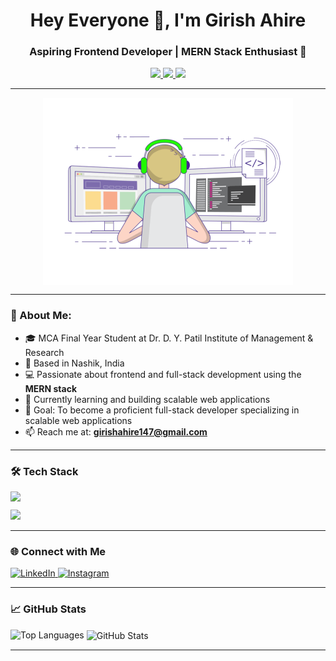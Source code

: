 <h1 align="center">Hey Everyone 👋, I'm Girish Ahire</h1>    
<h3 align="center">Aspiring Frontend Developer | MERN Stack Enthusiast 🚀</h3>  

<p align="center">
  <a href="https://github.com/GirishAhire">
    <img src="https://img.shields.io/badge/GitHub-Girish%20Ahire-black?logo=github&style=flat-square" />
  </a>
  <a href="https://www.linkedin.com/in/girish-ahire-5bb96124a/">
    <img src="https://img.shields.io/badge/LinkedIn-Girish%20Ahire-blue?logo=linkedin&style=flat-square" />
  </a>
  <a href="https://www.credly.com/users/girish-ahire.b570c408">
    <img src="https://img.shields.io/badge/Credly-Certified-green?logo=credly&style=flat-square" />
  </a>
</p>

---

<p align="center">
  <img align="center" alt="Coding" width="400" src="https://raw.githubusercontent.com/devSouvik/devSouvik/master/gif3.gif">
</p>

---

### 💬 About Me:
- 🎓 MCA Final Year Student at Dr. D. Y. Patil Institute of Management & Research  
- 📍 Based in Nashik, India  
- 💻 Passionate about frontend and full-stack development using the **MERN stack**  
- 🌱 Currently learning and building scalable web applications  
- 🎯 Goal: To become a proficient full-stack developer specializing in scalable web applications  
- 📫 Reach me at: **girishahire147@gmail.com**

---

### 🛠️ Tech Stack

<div align="left">
 <div align="left">
  <img src="https://skillicons.dev/icons?i=html,css,js,react,redux,nodejs,express,mongodb,mongoose,tailwind,bootstrap,python,linux,npm" height="40" />
</div>

<div align="left" style="margin-top: 10px;">
  <img src="https://skillicons.dev/icons?i=git,github,vscode,postman,vercel,netlify," height="40" />
</div>
</div>

---

### 🌐 Connect with Me

<p align="left">
  <a href="https://www.linkedin.com/in/girish-ahire-5bb96124a/" target="_blank">
    <img src="https://raw.githubusercontent.com/rahuldkjain/github-profile-readme-generator/master/src/images/icons/Social/linked-in-alt.svg" alt="LinkedIn" height="30" width="40" />
  </a>
  <a href="https://instagram.com/girish_ahire.1428" target="_blank">
    <img src="https://raw.githubusercontent.com/rahuldkjain/github-profile-readme-generator/master/src/images/icons/Social/instagram.svg" alt="Instagram" height="30" width="40" />
  </a>
</p>

---

### 📈 GitHub Stats

<p>
  <img align="left" src="https://github-readme-stats.vercel.app/api/top-langs?username=GirishAhire&show_icons=true&locale=en&layout=compact&theme=vue&hide_border=true" alt="Top Languages" />
</p>
<p>
  &nbsp;<img align="center" src="https://github-readme-stats.vercel.app/api?username=GirishAhire&show_icons=true&locale=en&theme=vue&hide_border=true" alt="GitHub Stats" />
</p>

---

